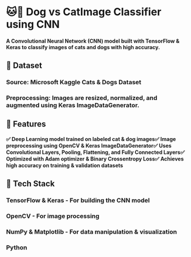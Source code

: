 # 🐱🐶 Dog vs CatImage Classifier using CNN

#### A Convolutional Neural Network (CNN) model built with TensorFlow & Keras to classify images of cats and dogs with high accuracy.

## 📂 Dataset

### Source: Microsoft Kaggle Cats & Dogs Dataset

### Preprocessing: Images are resized, normalized, and augmented using Keras ImageDataGenerator.

## 🚀 Features

#### ✅ Deep Learning model trained on labeled cat & dog images✅ Image preprocessing using OpenCV & Keras ImageDataGenerator✅ Uses Convolutional Layers, Pooling, Flattening, and Fully Connected Layers✅ Optimized with Adam optimizer & Binary Crossentropy Loss✅ Achieves high accuracy on training & validation datasets

## 🔧 Tech Stack

### TensorFlow & Keras - For building the CNN model

### OpenCV - For image processing

### NumPy & Matplotlib - For data manipulation & visualization

### Python
